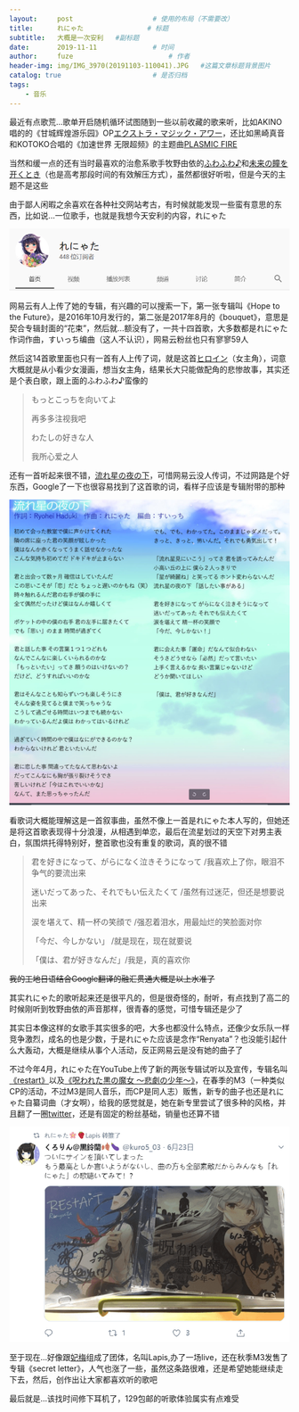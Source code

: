 ```yaml
---
layout:     post   				    # 使用的布局（不需要改）
title:      れにゃた				# 标题 
subtitle:   大概是一次安利   #副标题
date:       2019-11-11 				# 时间
author:     fuze 						# 作者
header-img: img/IMG_3970(20191103-110041).JPG	#这篇文章标题背景图片
catalog: true 						# 是否归档
tags:	   
    - 音乐
---
```


最近有点歌荒...歌单开启随机循环试图随到一些以前收藏的歌来听，比如AKINO唱的的《甘城辉煌游乐园》OP[エクストラ・マジック・アワー](http://music.163.com/song?id=29550260&userid=80899584)，还比如黑崎真音和KOTOKO合唱的《加速世界 无限超频》的主题曲[PLASMIC FIRE](http://music.163.com/song?id=420500282&userid=80899584)

当然和缓一点的还有当时最喜欢的治愈系歌手牧野由依的[ふわふわ♪](http://music.163.com/song?id=609890&userid=80899584)和[未来の瞳を开くとき](http://music.163.com/song?id=22657967&userid=80899584)（也是高考那段时间的有效解压方式），虽然都很好听啦，但是今天的主题不是这些

由于鄙人闲暇之余喜欢在各种社交网站考古，有时候就能发现一些蛮有意思的东西，比如说...一位歌手，也就是我想今天安利的内容，れにゃた

![](https://raw.githubusercontent.com/NoordZeedebuTirpitz/pic/master/23.PNG)

网易云有人上传了她的专辑，有兴趣的可以搜索一下，第一张专辑叫《Hope to the Future》，是2016年10月发行的，第二张是2017年8月的《bouquet》，意思是契合专辑封面的“花束”，然后就...额没有了，一共十四首歌，大多数都是れにゃた作词作曲，すいっち编曲（这人不认识），网易云粉丝也只有寥寥59人

然后这14首歌里面也只有一首有人上传了词，就是这首[ヒロイン](http://music.163.com/song?id=500410146&userid=80899584)（女主角），词意大概就是从小看少女漫画，想当女主角，结果长大只能做配角的悲惨故事，其实还是个表白歌，跟上面的ふわふわ♪蛮像的

>もっとこっちを向いてよ
>
>再多多注视我吧
>
>わたしの好きな人
>
>我所心爱之人

还有一首听起来很不错，[流れ星の夜の下](http://music.163.com/song?id=500412138&userid=80899584)，可惜网易云没人传词，不过网路是个好东西，Google了一下也很容易找到了这首歌的词，看样子应该是专辑附带的那种

![](https://raw.githubusercontent.com/NoordZeedebuTirpitz/pic/master/IMG_4104.PNG)

看歌词大概能理解这是一首叙事曲，虽然不像上一首是れにゃた本人写的，但她还是将这首歌表现得十分浪漫，从相遇到单恋，最后在流星划过的天空下对男主表白，氛围烘托得特别好，整首歌也没有重复的歌词，真的很不错

>君を好きになって、がらになく泣きそうになって /我喜欢上了你，眼泪不争气的要流出来
>
>迷いだってあった、それでもい伝えたくて /虽然有过迷茫，但还是想要说出来
>
>涙を堪えて、精一杯の笑顔で /强忍着泪水，用最灿烂的笑脸面对你
>
>「今だ、今しかない」 /就是现在，现在就要说
>
>「僕は、君が好きなんだ」/我是，真的喜欢你

~~我的工地日语结合Google翻译的融汇贯通大概是以上水准了~~

其实れにゃた的歌听起来还是很平凡的，但是很奇怪的，耐听，有点找到了高二的时候刚听到牧野由依的声音那样，很青春的感觉，可惜专辑还是少了

其实日本像这样的女歌手其实很多的吧，大多也都没什么特点，还像少女乐队一样竞争激烈，成名的也是少数，于是れにゃた应该是念作“Renyata”？也没能引起什么大轰动，大概是继续从事个人活动，反正网易云是没有她的曲子了

不过今年4月，れにゃた在YouTube上传了新的两张专辑试听以及宣传，专辑名叫[《restart》](https://www.youtube.com/watch?v=KejjE2AkNOM)以及[《呪われた黒の魔女 〜悲劇の少年〜》](https://www.youtube.com/watch?v=KQYgzEz9BxA)，在春季的M3（一种类似CP的活动，不过M3是同人音乐，而CP是同人志）贩售，新专的曲子也还是れにゃた自纂词曲（才女啊），给我的感觉就是，她在新专里尝试了很多种的风格，并且翻了一圈[twitter](https://twitter.com/renyata_flower)，还是有固定的粉丝基础，销量也还算不错

![](https://raw.githubusercontent.com/NoordZeedebuTirpitz/pic/master/22.PNG)

至于现在...好像跟[妃梅](https://twitter.com/_kiichigo)组成了团体，名叫Lapis,办了一场live，还在秋季M3发售了专辑《secret letter》，人气也涨了一些，虽然这条路很难，还是希望她能继续走下去，然后，创作出让大家都喜欢听的歌吧

最后就是...该找时间修下耳机了，129包邮的听歌体验属实有点难受
